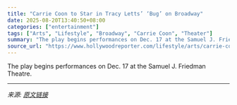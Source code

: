```yaml
---
title: "Carrie Coon to Star in Tracy Letts’ ‘Bug’ on Broadway"
date: 2025-08-20T13:40:50+08:00
categories: ["entertainment"]
tags: ["Arts", "Lifestyle", "Broadway", "Carrie Coon", "Theater"]
summary: "The play begins performances on Dec. 17 at the Samuel J. Friedman Theatre."
source_url: "https://www.hollywoodreporter.com/lifestyle/arts/carrie-coon-tracy-letts-bug-broadway-1236348700/"
---
```


The play begins performances on Dec. 17 at the Samuel J. Friedman Theatre.

---

*来源: [原文链接](https://www.hollywoodreporter.com/lifestyle/arts/carrie-coon-tracy-letts-bug-broadway-1236348700/)*
